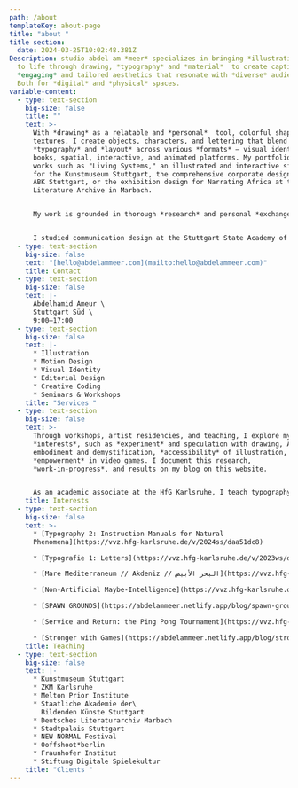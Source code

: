 ```yaml
---
path: /about
templateKey: about-page
title: "about "
title section:
  date: 2024-03-25T10:02:48.381Z
Description: studio abdel am *meer* specializes in bringing *illustrative* ideas
  to life through drawing, *typography* and *material*  to create captivating,
  *engaging* and tailored aesthetics that resonate with *diverse* audiences.
  Both for *digital* and *physical* spaces.
variable-content:
  - type: text-section
    big-size: false
    title: ""
    text: >-
      With *drawing* as a relatable and *personal*  tool, colorful shapes and
      textures, I create objects, characters, and lettering that blend with
      *typography* and *layout* across various *formats* — visual identities,
      books, spatial, interactive, and animated platforms. My portfolio includes
      works such as "Living Systems," an illustrated and interactive simulation
      for the Kunstmuseum Stuttgart, the comprehensive corporate design of the
      ABK Stuttgart, or the exhibition design for Narrating Africa at the German
      Literature Archive in Marbach.


      My work is grounded in thorough *research* and personal *exchange* with all participants through *clear*, direct communication. I begin each project with *collaborative* workshops to establish a strong *conceptual* foundation. From concept to completion, I guide the entire *process*, drawing on my network of other creatives, coders, and printers when needed.


      I studied communication design at the Stuttgart State Academy of Arts and Design and at the Tokyo University of the Arts.
  - type: text-section
    big-size: false
    text: "[hello@abdelammeer.com](mailto:hello@abdelammeer.com)"
    title: C﻿ontact
  - type: text-section
    big-size: false
    text: |-
      Abdelhamid Ameur \
      Stuttgart Süd \
      9:00—17:00
  - type: text-section
    big-size: false
    text: |-
      * Illustration
      * M﻿otion Design
      * Visual Identity
      * Editorial Design
      * Creative Coding 
      * Seminars & Workshops
    title: "Services "
  - type: text-section
    big-size: false
    text: >-
      Through workshops, artist residencies, and teaching, I explore my
      *interests*, such as *experiment* and speculation with drawing, AI
      embodiment and demystification, *accessibility* of illustration, and
      *empowerment* in video games. I document this research,
      *work-in-progress*, and results on my blog on this website.


      As an academic associate at the HfG Karlsruhe, I teach typography to first-year students, covering foundational skills in type design, history, vocabulary, and qualitative evaluation, as well as macro- and microtypography, information hierarchies, layout, and composition. The school's *interdisciplinary* environment has allowed me to lead seminars and workshops on AI demystification, Mediterranean Ocean media representation, video game platforms, and even a ping-pong tournament.
    title: Interests
  - type: text-section
    big-size: false
    text: >-
      * [Typography 2: Instruction Manuals for Natural
      Phenomena](https://vvz.hfg-karlsruhe.de/v/2024ss/daa51dc8)

      * [Typografie 1: Letters](https://vvz.hfg-karlsruhe.de/v/2023ws/d4e411db)

      * [Mare Mediterraneum // Akdeniz // البحر الأبيض](https://vvz.hfg-karlsruhe.de/v/2023ss/ba272483)

      * [Non-Artificial Maybe-Intelligence](https://vvz.hfg-karlsruhe.de/v/2022ws/d3cf168f)

      * [S﻿PAWN GROUNDS](https://abdelammeer.netlify.app/blog/spawn-grounds/)

      * [Service and Return: the Ping Pong Tournament](https://vvz.hfg-karlsruhe.de/v/2024ss/8c461947)

      * [S﻿tronger with Games](https://abdelammeer.netlify.app/blog/stronger-with-games/)
    title: Teaching
  - type: text-section
    big-size: false
    text: |-
      * K﻿unstmuseum Stuttgart
      * Z﻿KM Karlsruhe
      * M﻿elton Prior Institute
      * Staatliche Akademie der\
        Bildenden Künste Stuttgart
      * Deutsches Literaturarchiv Marbach
      * Stadtpalais Stuttgart
      * N﻿EW NORMAL Festival
      * Ooffshoot*berlin
      * Fraunhofer Institut
      * Stiftung Digitale Spielekultur
    title: "Clients "
---
```


